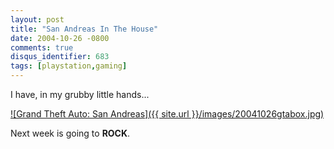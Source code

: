 ```yaml
---
layout: post
title: "San Andreas In The House"
date: 2004-10-26 -0800
comments: true
disqus_identifier: 683
tags: [playstation,gaming]
---
```

I have, in my grubby little hands...

 [![Grand Theft Auto: San
Andreas]({{ site.url }}/images/20041026gtabox.jpg)](http://www.amazon.com/exec/obidos/ASIN/B0001VGFK2/mhsvortex)

 Next week is going to **ROCK**.
